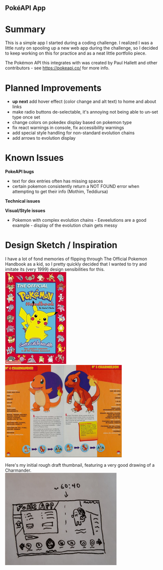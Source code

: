## PokéAPI App

# Summary

This is a simple app I started during a coding challenge. I realized I was a little rusty on spooling up a new web app during the challenge, so I decided to keep working on this for practice and as a neat little portfolio piece.

The Pokémon API this integrates with was created by Paul Hallett and other contributors - see https://pokeapi.co/ for more info.

# Planned Improvements

-   **up next** add hover effect (color change and alt text) to home and about links
-   make radio buttons de-selectable, it's annoying not being able to un-set type once set
-   change colors on pokedex display based on pokemon type
-   fix react warnings in console, fix accessibility warnings
-   add special style handling for non-standard evolution chains
-   add arrows to evolution display

# Known Issues

**PokeAPI bugs**

-   text for dex entries often has missing spaces
-   certain pokemon consistently return a NOT FOUND error when attempting to get their info (Mothim, Teddiursa)

**Technical issues**

**Visual/Style issues**

-   Pokemon with complex evolution chains - Eeveelutions are a good example - display of the evolution chain gets messy

# Design Sketch / Inspiration

I have a lot of fond memories of flipping through The Official Pokemon Handbook as a kid, so I pretty quickly decided that I wanted to try and imitate its (very 1999) design sensibilities for this.
</br>
<img src="./public/images/pokemonHandbook.jpg" alt="Official Pokemon Handbook (1999) by Maria S. Barbo" height="300px"/>
<img src="./public/images/pageLayout.PNG" alt="Spread from Official Pokemon Handbook" height="300px"/>

Here's my initial rough draft thumbnail, featuring a very good drawing of a Charmander.
</br>
<img src="./public/images/pokeAppSketch.jpg" alt="Thumbnail design sketch" height="300px"/>
